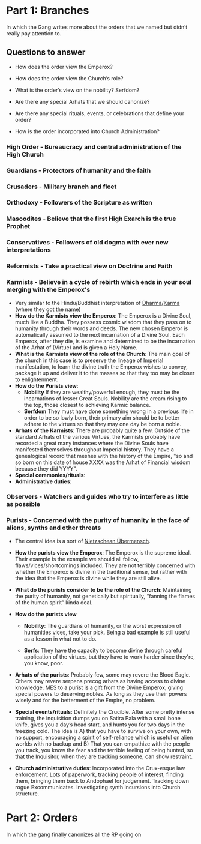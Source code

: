 # Part 1: Branches

In which the Gang writes more about the orders that we named but didn’t really pay attention to.

## Questions to answer

- How does the order view the Emperox?

- How does the order view the Church’s role?

- What is the order’s view on the nobility? Serfdom?

- Are there any special Arhats that we should canonize?

- Are there any special rituals, events, or celebrations that define your order?

- How is the order incorporated into Church Administration?

### High Order - Bureaucracy and central administration of the High Church

### Guardians - Protectors of humanity and the faith

### Crusaders - Military branch and fleet

### Orthodoxy - Followers of the Scripture as written

### Masoodites - Believe that the first High Exarch is the true Prophet

### Conservatives - Followers of old dogma with ever new interpretations

### Reformists - Take a practical view on Doctrine and Faith

### Karmists - Believe in a cycle of rebirth which ends in your soul merging with the Emperox's

- Very similar to the Hindu/Buddhist interpretation of [Dharma](https://en.wikipedia.org/wiki/Dharma)/[Karma](https://en.wikipedia.org/wiki/Karma) (where they got the name)
- **How do the Karmists view the Emperox**: The Emperox is a Divine Soul, much like a Buddha. They possess cosmic wisdom that they pass on to humanity through their words and deeds. The new chosen Emperor is automatically assumed to the next incarnation of a Divine Soul. Each Emperox, after they die, is examine and determined to be the incarnation of the Arhat of (Virtue) and is given a Holy Name.
- **What is the Karmists view of the role of the Church**: The main goal of the church in this case is to preserve the lineage of Imperial manifestation, to learn the divine truth the Emperox wishes to convey, package it up and deliver it to the masses so that they too may be closer to enlightenment.
- **How do the Purists view**:
    - **Nobility** If they are wealthy/powerful enough, they must be the incarnations of lesser Great Souls. Nobility are the cream rising to the top, those closest to achieving Karmic balance.
    - **Serfdom** They must have done something wrong in a previous life in order to be so lowly born, their primary aim should be to better adhere to the virtues so that they may one day be born a noble.
- **Arhats of the Karmists**: There are probably quite a few. Outside of the standard Arhats of the various Virtues, the Karmists probably have recorded a great many instances where the Divine Souls have manifested themselves throughout Imperial history. They have a genealogical record that meshes with the history of the Empire, "so and so born on this date of house XXXX was the Arhat of Financial wisdom because they did YYYY".
- **Special ceremonies/rituals**:
- **Administrative duties**:

### Observers - Watchers and guides who try to interfere as little as possible

### Purists - Concerned with the purity of humanity in the face of aliens, synths and other threats

- The central idea is a sort of [Nietzschean Übermensch](https://en.wikipedia.org/wiki/%C3%9Cbermensch).

- **How the purists view the Emperox**:  The Emperox is the supreme ideal. Their example is the example we should all follow, flaws/vices/shortcomings included. They are not terribly concerned with whether the Emperox is divine in the traditional sense, but rather with the idea that the Emperox is divine while they are still alive.

- **What do the purists consider to be the role of the Church**: Maintaining the purity of humanity, not genetically but spiritually, “fanning the flames of the human spirit” kinda deal.

- **How do the purists view**

    - **Nobility**: The guardians of humanity, or the worst expression of humanities vices, take your pick. Being a bad example is still useful as a lesson in what not to do.

    - **Serfs**: They have the capacity to become divine through careful application of the virtues, but they have to work harder since they're, you know, poor.

- **Arhats of the purists**: Probably few, some may revere the Blood Eagle. Others may revere serpens precog arhats as having access to divine knowledge. MES to a purist is a gift from the Divine Emperox, giving special powers to deserving nobles. As long as they use their powers wisely and for the betterment of the Empire, no problem.

- **Special events/rituals**: Definitely the Crucible. After some pretty intense training, the inquisition dumps you on Satira Pala with a small bone knife, gives you a day’s head start, and hunts you for two days in the freezing cold. The idea is A) that you have to survive on your own, with no support, encouraging a spirit of self-reliance which is useful on alien worlds with no backup and B) That you can empathize with the people you track, you know the fear and the terrible feeling of being hunted, so that the Inquisitor, when they are tracking someone, can show restraint.

- **Church administrative duties**: Incorporated into the Crux-esque law enforcement. Lots of paperwork, tracking people of interest, finding them, bringing them back to Andophael for judgement. Tracking down rogue Excommunicates. Investigating synth incursions into Church structure.

# Part 2: Orders

In which the gang finally canonizes all the RP going on

